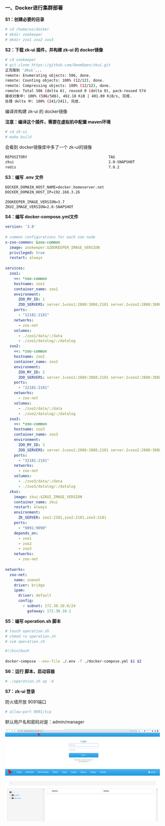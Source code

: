 ### 一、Docker进行集群部署

**S1：创建必要的目录**

```bash
# cd /home/ws/docker
# mkdir zookeeper
# mkdir zoo1 zoo2 zoo3
```

**S2：下载 zk-ui 插件，并构建 zk-ui 的 docker镜像**

```bash
# cd zookeeper
# git clone https://github.com/DeemOpen/zkui.git
正克隆到 'zkui'...
remote: Enumerating objects: 586, done.
remote: Counting objects: 100% (12/12), done.
remote: Compressing objects: 100% (12/12), done.
remote: Total 586 (delta 6), reused 0 (delta 0), pack-reused 574
接收对象中: 100% (586/586), 492.18 KiB | 401.00 KiB/s, 完成.
处理 delta 中: 100% (241/241), 完成.
```

编译并构建 zk-ui 的 docker镜像

**注意：编译这个插件，需要在虚拟机中配置 maven环境**

```bash
# cd zk-ui
# make build
```

会看到 docker镜像库中多了一个 zk-ui的镜像

```bash
REPOSITORY                                     TAG                            IMAGE ID       CREATED         SIZE
zkui                                           2.0-SNAPSHOT                   e83c736dbae8   5 days ago      657MB
redis                                          7.0.2                          2e50d70ba706   7 weeks ago     117MB
```

**S3：编写 .env 文件**

```properties
DOCKER_DOMAIN_HOST_NAME=docker.homeserver.net
DOCKER_DOMAIN_HOST_IP=192.168.3.26

ZOOKEEPER_IMAGE_VERSION=3.7
ZKUI_IMAGE_VERSION=2.0-SNAPSHOT
```

**S4：编写 docker-compose.yml文件**

```yaml
version: '3.8'

# common configurations for each zoo node
x-zoo-common: &zoo-common
  image: zookeeper:$ZOOKEEPER_IMAGE_VERSION
  privileged: true
  restart: always

services:
  zoo1:
    <<: *zoo-common
    hostname: zoo1
    container_name: zoo1
    environment:
      ZOO_MY_ID: 1
      ZOO_SERVERS: server.1=zoo1:2888:3888;2181 server.2=zoo2:2888:3888;2181 server.3=zoo3:2888:3888;2181
    ports:
      - "12181:2181"
    networks:
      - zoo-net
    volumes:
      - ./zoo1/data/:/data
      - ./zoo1/datalog/:/datalog
  zoo2:
    <<: *zoo-common
    hostname: zoo2
    container_name: zoo2
    environment:
      ZOO_MY_ID: 2
      ZOO_SERVERS: server.1=zoo1:2888:3888;2181 server.2=zoo2:2888:3888;2181 server.3=zoo3:2888:3888;2181
    ports:
      - "22181:2181"
    networks:
      - zoo-net
    volumes:
      - ./zoo2/data/:/data
      - ./zoo2/datalog/:/datalog
  zoo3:
    <<: *zoo-common
    hostname: zoo3
    container_name: zoo3
    environment:
      ZOO_MY_ID: 3
      ZOO_SERVERS: server.1=zoo1:2888:3888;2181 server.2=zoo2:2888:3888;2181 server.3=zoo3:2888:3888;2181
    ports:
      - "32181:2181"
    networks:
      - zoo-net
    volumes:
      - ./zoo3/data/:/data
      - ./zoo3/datalog/:/datalog
  zkui:
    image: zkui:$ZKUI_IMAGE_VERSION
    container_name: zkui
    restart: always
    environment:
      ZK_SERVER: zoo1:2181,zoo2:2181,zoo3:2181
    ports:
      - "9091:9090"
    depends_on:
      - zoo1
      - zoo2
      - zoo3
    networks:
      - zoo-net

networks:
  zoo-net:
    name: zoonet
    driver: bridge
    ipam:
      driver: default
      config:
        - subnet: 172.30.10.0/24
          gateway: 172.30.10.1
```

**S5：编写 operation.sh 脚本**

```bash
# touch operation.sh
# chmod +x operation.sh
# vim operation.sh
```

```bash
#!/bin/bash

docker-compose --env-file ./.env -f ./docker-compose.yml $1 $2
```

**S6：运行 脚本，启动容器**

```bash
# ./operation.sh up -d
```

**S7：zk-ui 登录**

防火墙开放 9091端口

```bash
# allow-port 9091/tcp
```

默认用户名和密码对是：admin/manager

<img src="assets/image-20220812184810348.png" alt="image-20220812184810348" style="zoom:67%;" />



<img src="assets/image-20220812184848267.png" alt="image-20220812184848267" style="zoom:67%;" />





